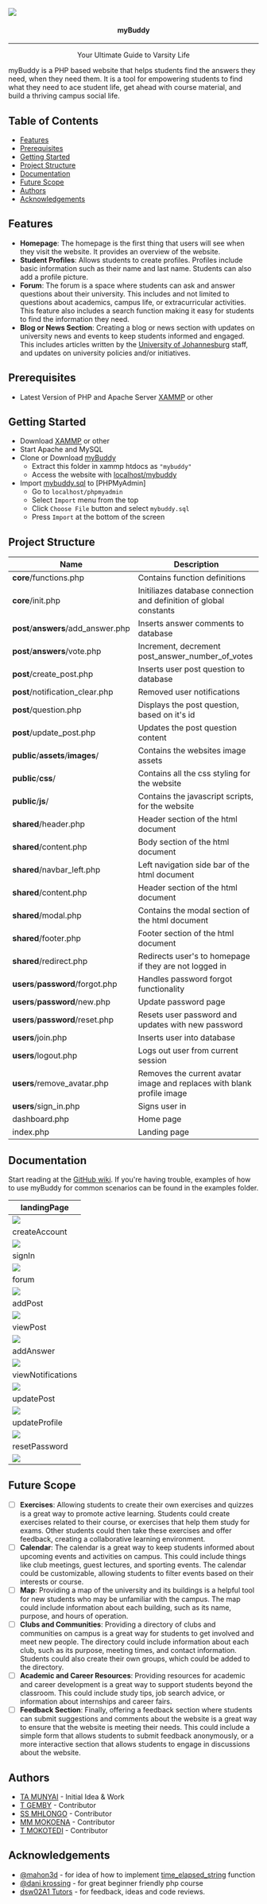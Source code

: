 ![](docs/images/landingPage.png)

<h4 align="center">myBuddy</h4>

---

<p align="center">Your Ultimate Guide to Varsity Life</p>

myBuddy is a PHP based website that helps students find the answers they need, when they need them. It is a tool for empowering students to find what they need to ace student life, get ahead with course material, and build a thriving campus social life.

Table of Contents
---
- [Features](#features)
- [Prerequisites](#prerequisites)
- [Getting Started](#getting-started)
- [Project Structure](#project-structure)
- [Documentation](#documentation)
- [Future Scope](#future-scope)
- [Authors](#authors)
- [Acknowledgements](#acknowledgements)


## Features

- **Homepage**: The homepage is the first thing that users will see when they visit the website. It provides an overview of the website.
- **Student Profiles**: Allows students to create profiles. Profiles include basic information such as their name and last name. Students can also add a profile picture.
- **Forum**: The forum is a space where students can ask and answer questions about their university. This includes and not limited to questions about academics, campus life, or extracurricular activities. This feature also includes a search function making it easy for students to find the information they need.
- **Blog or News Section**: Creating a blog or news section with updates on university news and events to keep students informed and engaged. This includes articles written by the [University of Johannesburg](https://www.uj.ac.za/) staff, and updates on university policies and/or initiatives.

## Prerequisites

- Latest Version of PHP and Apache Server [XAMMP](https://www.apachefriends.org/index.html) or other

## Getting Started

- Download [XAMMP](https://www.apachefriends.org/index.html) or other
- Start Apache and MySQL
- Clone or Download [myBuddy](https://github.com/AmonMunyai/my-buddy/archive/refs/heads/main.zip)
    - Extract this folder in xammp htdocs as ```"mybuddy"```
    - Access the website with [localhost/mybuddy](http://localhost/mybuddy/)
- Import [mybuddy.sql]()  to [PHPMyAdmin]
    - Go to ```localhost/phpmyadmin```
    - Select ```Import``` menu from the top
    - Click ```Choose File``` button and select ```mybuddy.sql```
    - Press ```Import``` at the bottom of the screen

## Project Structure

| Name | Description |
|---|---|
|**core**/functions.php|Contains function definitions|
|**core**/init.php|Initiliazes database connection and definition of global constants|
|**post**/**answers**/add_answer.php|Inserts answer comments to database|
|**post**/**answers**/vote.php|Increment, decrement post_answer_number_of_votes|
|**post**/create_post.php|Inserts user post question to database|
|**post**/notification_clear.php|Removed user notifications|
|**post**/question.php|Displays the post question, based on it's id|
|**post**/update_post.php|Updates the post question content|
|**public**/**assets**/**images**/|Contains the websites image assets|
|**public**/**css**/|Contains all the css styling for the website|
|**public**/**js**/|Contains the javascript scripts, for the website|
|**shared**/header.php|Header section of the html document|
|**shared**/content.php|Body section of the html document|
|**shared**/navbar_left.php|Left navigation side bar of the html document|
|**shared**/content.php|Header section of the html document|
|**shared**/modal.php|Contains the modal section of the html document|
|**shared**/footer.php|Footer section of the html document|
|**shared**/redirect.php|Redirects user's to homepage if they are not logged in|
|**users**/**password**/forgot.php|Handles password forgot functionality|
|**users**/**password**/new.php|Update password page|
|**users**/**password**/reset.php|Resets user password and updates with new password|
|**users**/join.php|Inserts user into database|
|**users**/logout.php|Logs out user from current session|
|**users**/remove_avatar.php|Removes the current avatar image and replaces with blank profile image|
|**users**/sign_in.php|Signs user in|
|dashboard.php|Home page|
|index.php|Landing page|

## Documentation

Start reading at the [GitHub wiki](https://github.com/AmonMunyai/my-buddy/wiki). If you're having trouble, examples of how to use myBuddy for common scenarios can be found in the examples folder.

|landingPage|
|---|
|![](docs/images/landingPage.png)|
|createAccount|
|![](docs/images/createAccount.png)|
|signIn|
|![](docs/images/signIn.png)|
|forum|
|![](docs/images/forum.png)|
|addPost|
|![](docs/images/addPost.png)|
|viewPost|
|![](docs/images/viewPost.png)|
|addAnswer|
|![](docs/images/addAnswer.png)|
|viewNotifications|
|![](docs/images/viewNotifications.png)|
|updatePost|
|![](docs/images/updatePost.png)|
|updateProfile|
|![](docs/images/updateProfile.png)|
|resetPassword|
|![](docs/images/resetPassword.png)|

## Future Scope

- [ ] **Exercises**: Allowing students to create their own exercises and quizzes is a great way to promote active learning. Students could create exercises related to their course, or exercises that help them study for exams. Other students could then take these exercises and offer feedback, creating a collaborative learning environment.
- [ ] **Calendar**: The calendar is a great way to keep students informed about upcoming events and activities on campus. This could include things like club meetings, guest lectures, and sporting events. The calendar could be customizable, allowing students to filter events based on their interests or course.
- [ ] **Map**: Providing a map of the university and its buildings is a helpful tool for new students who may be unfamiliar with the campus. The map could include information about each building, such as its name, purpose, and hours of operation.
- [ ] **Clubs and Communities**: Providing a directory of clubs and communities on campus is a great way for students to get involved and meet new people. The directory could include information about each club, such as its purpose, meeting times, and contact information. Students could also create their own groups, which could be added to the directory.
- [ ] **Academic and Career Resources**: Providing resources for academic and career development is a great way to support students beyond the classroom. This could include study tips, job search advice, or information about internships and career fairs.
- [ ] **Feedback Section**: Finally, offering a feedback section where students can submit suggestions and comments about the website is a great way to ensure that the website is meeting their needs. This could include a simple form that allows students to submit feedback anonymously, or a more interactive section that allows students to engage in discussions about the website.

## Authors

- [TA MUNYAI](https://github.com/AmonMunyai) - Initial Idea & Work
- [T GEMBY]() - Contributor
- [SS MHLONGO]() - Contributor
- [MM MOKOENA]() - Contributor
- [T MOKOTEDI]() - Contributor

## Acknowledgements

- [@mahon3d](https://stackoverflow.com/users/1179459/mahen3d) - for idea of how to implement [time_elapsed_string](https://stackoverflow.com/questions/1416697/converting-timestamp-to-time-ago-in-php-e-g-1-day-ago-2-days-ago) function
- [@dani krossing](https://www.youtube.com/@Dani_Krossing/) - for great beginner friendly php course
- [dsw02A1 Tutors]() - for feedback, ideas and code reviews.